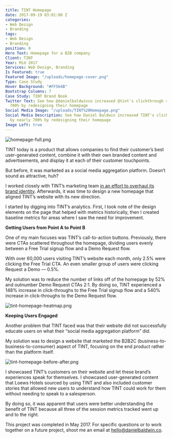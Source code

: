 ```yaml
---
title: TINT Homepage
date: 2017-09-19 03:01:00 Z
categories:
- Web Design
- Branding
tags:
- Web Design
- Branding
position: 0
Hero Text: Homepage for a B2B company
Client: TINT
Year: Mid 2017
Services: Web Design, Branding
Is Featured: true
Featured Image: "/uploads/homepage-cover.png"
Type: Case Study
Hover Background: "#FF564B"
Bootstrap Columns: 7
Case Study: TINT Brand Book
Twitter Text: See how @danielbaldwinco increased @tint's clickthrough rate by nearly
  700% by redesigning their homepage
Social Media Image: "/uploads/TINT%20Homepage.png"
Social Media Description: See how Daniel Baldwin increased TINT's clickthrough rate
  by nearly 700% by redesigning their homepage
Image Left: true
---
```


![homepage-full.png](/uploads/homepage-full.png)

TINT today is a product that allows companies to find their customer’s best user-generated content, combine it with their own branded content and advertisements, and display it at each of their customer touchpoints.

But before, it was marketed as a social media aggregation platform. Doesn’t sound as attractive, huh?

I worked closely with TINT’s marketing team [in an effort to overhaul its brand identity](/work/TINT-brand-book/). Afterwards, it was time to design a new homepage that aligned TINT’s website with its new direction.

I started by digging into TINT’s analytics. First, I took note of the design elements on the page that helped with metrics historically, then I created baseline metrics for areas where I saw the need for improvement.

**Getting Users from Point A to Point B**

One of my main focuses was TINT’s call-to-action buttons. Previously, there were CTAs scattered throughout the homepage, dividing users evenly between a Free Trial signup flow and a Demo Request flow.

With over 60,000 users visiting TINT’s website each month, only 2.5% were clicking the Free Trial CTA. An even smaller group of users were clicking Request a Demo — 0.5%.

My solution was to reduce the number of links off of the homepage by 52% and outnumber Demo Request CTAs 2:1. By doing so, TINT experienced a 148% increase in click-throughs to the Free Trial signup flow and a 540% increase in click-throughs to the Demo Request flow.

![tint-homepage-heatmap.png](/uploads/tint-homepage-heatmap.png)

**Keeping Users Engaged**

Another problem that TINT faced was that their website did not successfully educate users on what their “social media aggregation platform” did.

My solution was to design a website that marketed the B2B2C (business-to-business-to-consumer) aspect of TINT, focusing on the end product rather than the platform itself.

![tint-homepage-before-after.png](/uploads/tint-homepage-before-after.png)

I showcased TINT’s customers on their website and let these brand’s experiences speak for themselves. I showcased user-generated content that Loews Hotels sourced by using TINT and also included customer stories that allowed new users to understand how TINT could work for them without needing to speak to a salesperson.

By doing so, it was apparent that users were better understanding the benefit of TINT because all three of the session metrics tracked went up and to the right.

This project was completed in May 2017. For specific questions or to work together on a future project, shoot me an email at [hello@danielbaldwin.co](mailto:hello@danielbaldwin.co).